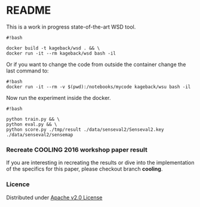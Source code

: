 # README #

This is a work in progress state-of-the-art WSD tool.


```
#!bash

docker build -t kageback/wsd . && \
docker run -it --rm kageback/wsd bash -il

```

Or if you want to change the code from outside the container change the last command to:
```
#!bash
docker run -it --rm -v $(pwd):/notebooks/mycode kageback/wsu bash -il
```

Now run the experiment inside the docker.

```
#!bash

python train.py && \
python eval.py && \
python score.py ./tmp/result ./data/senseval2/Senseval2.key ./data/senseval2/sensemap
```

### Recreate COOLING 2016 workshop paper result ###
If you are interesting in recreating the results or dive into the implementation of the specifics for this paper, please checkout branch **cooling**.

### Licence ###
Distributed under [Apache v2.0 License](https://www.apache.org/licenses/LICENSE-2.0)